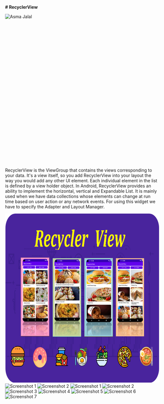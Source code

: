 **# RecyclerView**

<img align="right" width="1000" height="500" src="https://raw.github.com/AsmaJalal/RecyclerView/master/recy.gif" alt="Asma Jalal">

RecyclerView is the ViewGroup that contains the views corresponding to your data. 
It's a view itself, so you add RecyclerView into your layout the way you would add any other UI element. 
Each individual element in the list is defined by a view holder object. In Android, RecyclerView provides an ability to implement the horizontal, vertical and Expandable List. It is mainly used when we have data collections whose elements can change at run time based on user action or any network events. For using this widget we have to specify the Adapter and Layout Manager.



<img src="https://github.com/AsmaJalal/RecyclerView/blob/master/github%20batch1.png" alt="Screenshot 1" width="1000" height="550">

<img src="https://user-images.githubusercontent.com/64752597/203119710-d0f8a6f0-8a6c-4910-baa7-f312d2f5a7d5.png" alt="Screenshot 1" width="200" height="400">

<img src="https://user-images.githubusercontent.com/64752597/203119947-cddc534f-38ab-43dd-8481-9e7b7bbd4a1d.png" alt="Screenshot 2" width="200" height="400">

<img src="https://user-images.githubusercontent.com/64752597/203119710-d0f8a6f0-8a6c-4910-baa7-f312d2f5a7d5.png" alt="Screenshot 1" width="200" height="400">

<img src="https://user-images.githubusercontent.com/64752597/203119947-cddc534f-38ab-43dd-8481-9e7b7bbd4a1d.png" alt="Screenshot 2" width="200" height="400">

<img src="https://user-images.githubusercontent.com/64752597/203120095-0556836f-d007-4ee4-88c6-98e3c7329439.png" alt="Screenshot 3" width="200" height="400">

<img src="https://user-images.githubusercontent.com/64752597/203120226-71c030c6-b5f5-459d-9542-ab3f8c0892af.png" alt="Screenshot 4" width="200" height="400">

<img src="https://user-images.githubusercontent.com/64752597/203120275-2fd9c3f0-7201-4917-8369-7151acbbb2a4.png" alt="Screenshot 5" width="200" height="400">

<img src="https://user-images.githubusercontent.com/64752597/203120332-e067d537-5e09-4f0e-8c71-ac86a62242b1.png" alt="Screenshot 6" width="200" height="400">

<img src="https://user-images.githubusercontent.com/64752597/203120378-0c4d605d-fd5b-4f60-bff4-ac5903975396.png" alt="Screenshot 7" width="200" height="400">



